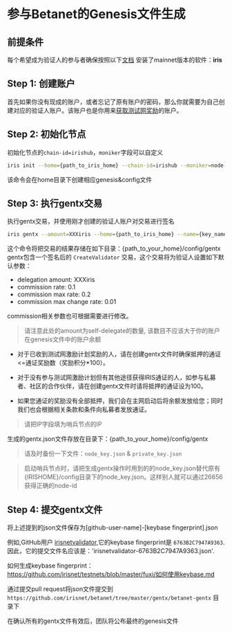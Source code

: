 # 参与Betanet的Genesis文件生成

## 前提条件

每个希望成为验证人的参与者确保按照以下[文档](https://github.com/irisnet/irishub/blob/master/docs/zh/get-started/Install-the-Software.md) 安装了mainnet版本的软件：**iris**


## Step 1: 创建账户  


首先如果你没有现成的账户，或者忘记了原有账户的密码，那么你就需要为自己创建对应的验证人账户。该账户也是你用来[获取测试网奖励](https://github.com/irisnet/betanet/blob/master/fuxi-reward-claims/README_CN.md)的账户。


## Step 2: 初始化节点 

初始化节点的`chain-id=irishub`，`moniker`字段可以自定义
```bash
iris init --home={path_to_iris_home} --chain-id=irishub --moniker=node-name
```
该命令会在home目录下创建相应genesis&config文件

## Step 3: 执行gentx交易

执行gentx交易，并使用刚才创建的验证人账户对交易进行签名
```bash
iris gentx --amount=XXXiris --home={path_to_iris_home} --name={key_name} --ip={sentry_node_ip}
```
这个命令将把交易的结果存储在如下目录：{path_to_your_home}/config/gentx
gentx包含一个签名后的 `CreateValidator` 交易，这个交易将为验证人设置如下默认参数： 
*	delegation amount:           XXXiris
*	commission rate:             0.1
*	commission max rate:         0.2
*	commission max change rate:  0.01

commission相关参数也可根据需要进行修改。

> 请注意此处的amount为self-delegate的数量, 该数目不应该大于你的账户在genesis文件中的账户余额

* 对于已收到测试网激励计划奖励的人，请在创建gentx文件时确保抵押的通证<=通证奖励数（奖励积分*100）。

* 对于没有参与测试网激励计划但有其他途径获得IRIS通证的人，如参与私募者、社区的合作伙伴，请在创建gentx文件时请将抵押的通证设为100。

* 如果您通证的奖励没有全部抵押，我们会在主网启动后将余额发放给您；同时我们也会根据相关条款和条件向私募者发放通证。


> 请把IP字段填为哨兵节点的IP 

生成的gentx.json文件存放在目录下：{path_to_your_home}/config/gentx

> 请及时备份一下文件：`node_key.json` & `private_key.json`

> 启动哨兵节点时，请把生成gentx操作时用到的的node_key.json替代原有{IRISHOME}/config目录下的node_key.json。这样别人就可以通过26656获得正确的node-id


## Step 4: 提交gentx文件

将上述提到的json文件保存为[github-user-name]-[keybase fingerprint].json

例如,GitHub用户 [irisnetvalidator](https://github.com/irisnetvalidator),它的keybase fingerprint是 `6763B2C7947A9363`.
因此，它的提交文件名应该是：'irisnetvalidator-6763B2C7947A9363.json'.

如何生成keybase fingerprint：https://github.com/irisnet/testnets/blob/master/fuxi/如何使用keybase.md

通过提交pull request将json文件提交到`https://github.com/irisnet/betanet/tree/master/gentx/betanet-gentx` 目录下

在确认所有的gentx文件有效后，团队将公布最终的genesis文件

